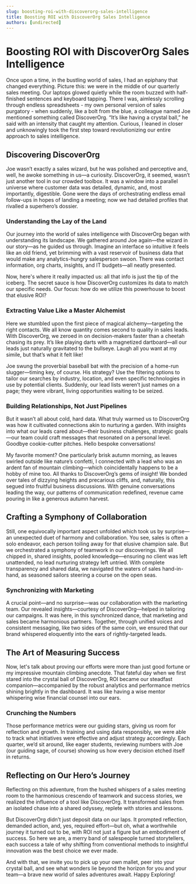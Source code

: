 ```yaml
---
slug: boosting-roi-with-discoverorg-sales-intelligence
title: Boosting ROI with DiscoverOrg Sales Intelligence
authors: [undirected]
---
```



# Boosting ROI with DiscoverOrg Sales Intelligence

Once upon a time, in the bustling world of sales, I had an epiphany that changed everything. Picture this: we were in the middle of our quarterly sales meeting. Our laptops glowed quietly while the room buzzed with half-finished sentences and keyboard tapping. There I was, aimlessly scrolling through endless spreadsheets - my own personal version of sales purgatory - when suddenly, like a bolt from the blue, a colleague named Joe mentioned something called DiscoverOrg. “It’s like having a crystal ball,” he said with an intensity that caught my attention. Curious, I leaned in closer and unknowingly took the first step toward revolutionizing our entire approach to sales intelligence.

## Discovering DiscoverOrg

Joe wasn’t exactly a sales wizard, but he was polished and perceptive and, well, he awoke something in us—a curiosity. DiscoverOrg, it seemed, wasn’t just another tool in our crowded toolbox. It was a window into a parallel universe where customer data was detailed, dynamic, and, most importantly, digestible. Gone were the days of orchestrating endless email follow-ups in hopes of landing a meeting; now we had detailed profiles that rivalled a superhero’s dossier.

### Understanding the Lay of the Land

Our journey into the world of sales intelligence with DiscoverOrg began with understanding its landscape. We gathered around Joe again—the wizard in our story—as he guided us through. Imagine an interface so intuitive it feels like an old friend, yet brimming with a vast reservoir of business data that would make any analytics-hungry salesperson swoon. There was contact information, org charts, insights, and IT budgets—all neatly presented.

Now, here's where it really impacted us: all that info is just the tip of the iceberg. The secret sauce is how DiscoverOrg customizes its data to match our specific needs. Our focus: how do we utilize this powerhouse to boost that elusive ROI?

### Extracting Value Like a Master Alchemist

Here we stumbled upon the first piece of magical alchemy—targeting the right contacts. We all know quantity comes second to quality in sales leads. With DiscoverOrg, we zeroed in on decision-makers faster than a cheetah chasing its prey. It’s like playing darts with a magnetized dartboard—all our leads just naturally gravitated to the bullseye. Laugh all you want at my simile, but that’s what it felt like!

Joe swung the proverbial baseball bat with the precision of a home-run slugger—timing key, of course. His strategy? Use the filtering options to tailor our searches by industry, location, and even specific technologies in use by potential clients. Suddenly, our lead lists weren’t just names on a page; they were vibrant, living opportunities waiting to be seized.

### Building Relationships, Not Just Pipelines

But it wasn’t all about cold, hard data. What truly warmed us to DiscoverOrg was how it cultivated connections akin to nurturing a garden. With insights into what our leads cared about—their business challenges, strategic goals—our team could craft messages that resonated on a personal level. Goodbye cookie-cutter pitches. Hello bespoke conversations!

My favorite moment? One particularly brisk autumn morning, as leaves swirled outside like nature’s confetti, I connected with a lead who was an ardent fan of mountain climbing—which coincidentally happens to be a hobby of mine too. All thanks to DiscoverOrg’s gems of insight! We bonded over tales of dizzying heights and precarious cliffs, and, naturally, this segued into fruitful business discussions. With genuine conversations leading the way, our patterns of communication redefined, revenue came pouring in like a generous autumn harvest.

## Crafting a Symphony of Collaboration

Still, one equivocally important aspect unfolded which took us by surprise—an unexpected duet of harmony and collaboration. You see, sales is often a solo endeavor, each person toiling away for that elusive champion sale. But we orchestrated a symphony of teamwork in our discoverings. We all chipped in, shared insights, pooled knowledge—ensuring no client was left unattended, no lead nurturing strategy left untried. With complete transparency and shared data, we navigated the waters of sales hand-in-hand, as seasoned sailors steering a course on the open seas.

### Synchronizing with Marketing

A crucial point—and no surprise—was our collaboration with the marketing team. Our revealed insights—courtesy of DiscoverOrg—helped in tailoring our campaigns. It was here, in this synchronized dance, that marketing and sales became harmonious partners. Together, through unified voices and consistent messaging, like two sides of the same coin, we ensured that our brand whispered eloquently into the ears of rightly-targeted leads.

## The Art of Measuring Success

Now, let's talk about proving our efforts were more than just good fortune or my impressive mountain climbing anecdote. That fateful day when we first stared into the crystal ball of DiscoverOrg, ROI became our steadfast companion—accompanied by the robust analytics and performance metrics shining brightly in the dashboard. It was like having a wise mentor whispering wise financial counsel into our ears.

### Crunching the Numbers

Those performance metrics were our guiding stars, giving us room for reflection and growth. In training and using data responsibly, we were able to track what initiatives were effective and adjust strategy accordingly. Each quarter, we’d sit around, like eager students, reviewing numbers with Joe (our guiding sage, of course) showing us how every decision etched itself in returns.

## Reflecting on Our Hero’s Journey

Reflecting on this adventure, from the hushed whispers of a sales meeting room to the harmonious crescendo of teamwork and success stories, we realized the influence of a tool like DiscoverOrg. It transformed sales from an isolated chase into a shared odyssey, replete with stories and lessons.

But DiscoverOrg didn’t just deposit data on our laps. It prompted reflection, demanded action, and, yes, required effort—but oh, what a worthwhile journey it turned out to be, with ROI not just a figure but an embodiment of success. So here we are, a merry band of salespeople turned storytellers, each success a tale of why shifting from conventional methods to insightful innovation was the best choice we ever made.

And with that, we invite you to pick up your own mallet, peer into your crystal ball, and see what wonders lie beyond the horizon for you and your team—a brave new world of sales adventures await. Happy Exploring!